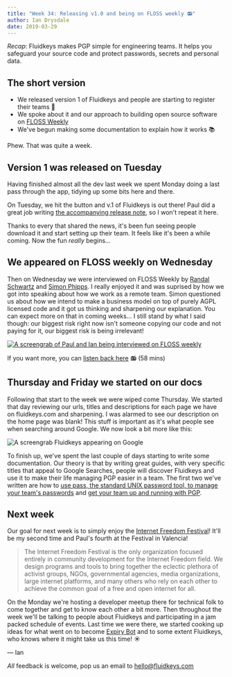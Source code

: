 ```yaml
---
title: "Week 34: Releasing v1.0 and being on FLOSS weekly 📻"
author: Ian Drysdale
date: 2019-03-29
---
```


_Recap_: Fluidkeys makes PGP simple for engineering teams. It helps you safeguard your source code and protect passwords, secrets and personal data.

## The short version

* We released version 1 of Fluidkeys and people are starting to register their teams 🎉
* We spoke about it and our approach to building open source software on [FLOSS Weekly](https://twit.tv/shows/floss-weekly/episodes/523?autostart=false)
* We've begun making some documentation to explain how it works 📚

Phew. That was quite a week.

## Version 1 was released on Tuesday

Having finished almost all the dev last week we spent Monday doing a last pass through the app, tidying up some bits here and there.

On Tuesday, we hit the button and v.1 of Fluidkeys is out there! Paul did a great job writing [the accompanying release note](/blog/release-1.0-simple-pgp-for-teams/), so I won't repeat it here.

Thanks to every that shared the news, it's been fun seeing people download it and start setting up their team. It feels like it's been a while coming. Now the fun _really_ begins...

## We appeared on FLOSS weekly on Wednesday

Then on Wednesday we were interviewed on FLOSS Weekly by [Randal Schwartz](https://en.wikipedia.org/wiki/Randal_L._Schwartz) and [Simon Phipps](https://en.wikipedia.org/wiki/Simon_Phipps_(programmer)). I really enjoyed it and was suprised by how we got into speaking about how we work as a remote team. Simon questioned us about how we intend to make a business model on top of purely AGPL licensed code and it got us thinking and sharpening our explanation. You can expect more on that in coming weeks... I still stand by what I said though: our biggest risk right now isn't someone copying our code and not paying for it, our biggest risk is being irrelevant!

[![A screengrab of Paul and Ian being interviewed on FLOSS weekly](/images/week-34/paul-and-ian-floss-weekly.png)](https://twit.tv/shows/floss-weekly/episodes/523?autostart=false)

If you want more, you can [listen back here](https://twit.tv/shows/floss-weekly/episodes/523?autostart=false) 📻 (58 mins)

## Thursday and Friday we started on our docs

Following that start to the week we were wiped come Thursday. We started that day reviewing our urls, titles and descriptions for each page we have on fluidkeys.com and sharpening.  I was alarmed to see our description on the home page was blank! This stuff is important as it's what people see when searching around Google. We now look a bit more like this:

![A screengrab Fluidkeys appearing on Google](/images/week-34/fluidkeys-google-result.png)

To finish up, we've spent the last couple of days starting to write some documentation. Our theory is that by writing great guides, with very specific titles that appeal to Google Searches, people will discover Fluidkeys and use it to make their life managing PGP easier in a team. The first two we've written are how to [use pass, the standard UNIX password tool, to manage your team's passwords](docs/use-pass-with-fluidkeys/) and [get your team up and running with PGP](docs/get-started/).

## Next week

Our goal for next week is to simply enjoy the [Internet Freedom Festival](https://internetfreedomfestival.org/)! It'll be my second time and Paul's fourth at the Festival in Valencia!

> The Internet Freedom Festival is the only organization focused entirely in community development for the Internet Freedom field. We design programs and tools to bring together the eclectic plethora of activist groups, NGOs, governmental agencies, media organizations, large internet platforms, and many others who rely on each other to achieve the common goal of a free and open internet for all.

On the Monday we're hosting a developer meetup there for technical folk to come together and get to know each other a bit more. Then throughout the week we'll be talking to people about Fluidkeys and participating in a jam packed schedule of events. Last time we were there, we started cooking up ideas for what went on to become [Expiry Bot](https://www.paulfurley.com/expirybot-emails-pgp-users-before-their-key-expires/) and to some extent Fluidkeys, who knows where it might take us this time! ☀️

— Ian

*All* feedback is welcome, pop us an email to
[hello@fluidkeys.com](mailto:hello@fluidkeys.com)

